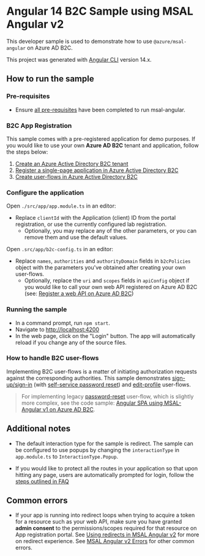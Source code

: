 # Angular 14 B2C Sample using MSAL Angular v2

This developer sample is used to demonstrate how to use `@azure/msal-angular` on Azure AD B2C.

This project was generated with [Angular CLI](https://github.com/angular/angular-cli) version 14.x.

## How to run the sample

### Pre-requisites

- Ensure [all pre-requisites](https://github.com/AzureAD/microsoft-authentication-library-for-js/blob/dev/lib/msal-angular/README.md) have been completed to run msal-angular.

### B2C App Registration

This sample comes with a pre-registered application for demo purposes. If you would like to use your own **Azure AD B2C** tenant and application, follow the steps below:

1. [Create an Azure Active Directory B2C tenant](https://docs.microsoft.com/azure/active-directory-b2c/tutorial-create-tenant)
2. [Register a single-page application in Azure Active Directory B2C](https://docs.microsoft.com/azure/active-directory-b2c/tutorial-register-spa)
3. [Create user-flows in Azure Active Directory B2C](https://docs.microsoft.com/azure/active-directory-b2c/tutorial-create-user-flows)

### Configure the application

Open `./src/app/app.module.ts` in an editor:

- Replace `clientId` with the Application (client) ID from the portal registration, or use the currently configured lab registration.
  - Optionally, you may replace any of the other parameters, or you can remove them and use the default values.

Open `.src/app/b2c-config.ts` in an editor:

- Replace `names`, `authorities` and `authorityDomain` fields in `b2cPolicies` object with the parameters you've obtained after creating your own user-flows.
  - Optionally, replace the `uri` and `scopes` fields in `apiConfig` object if you would like to call your own web API registered on Azure AD B2C (see: [Register a web API on Azure AD B2C](https://docs.microsoft.com/azure/active-directory-b2c/add-web-api-application?tabs=app-reg-ga))

### Running the sample

- In a command prompt, run `npm start`.
- Navigate to [http://localhost:4200](http://localhost:4200)
- In the web page, click on the "Login" button. The app will automatically reload if you change any of the source files.

### How to handle B2C user-flows

Implementing B2C user-flows is a matter of initiating authorization requests against the corresponding authorities. This sample demonstrates [sign-up/sign-in](https://docs.microsoft.com/azure/active-directory-b2c/add-sign-up-and-sign-in-policy?pivots=b2c-user-flow) (with [self-service password reset](https://docs.microsoft.com/azure/active-directory-b2c/add-password-reset-policy?pivots=b2c-user-flow#self-service-password-reset-recommended)) and [edit-profile](https://docs.microsoft.com/azure/active-directory-b2c/add-profile-editing-policy?pivots=b2c-user-flow) user-flows.

> For implementing legacy [password-reset](https://docs.microsoft.com/azure/active-directory-b2c/add-password-reset-policy?pivots=b2c-user-flow#password-reset-policy-legacy) user-flow, which is slightly more complex, see the code sample: [Angular SPA using MSAL-Angular v1 on Azure AD B2C](https://github.com/Azure-Samples/active-directory-b2c-javascript-angular-spa).

## Additional notes

- The default interaction type for the sample is redirect. The sample can be configured to use popups by changing the `interactionType` in `app.module.ts` to `InteractionType.Popup`.

- If you would like to protect all the routes in your application so that upon hitting any page, users are automatically prompted for login, follow the [steps outlined in FAQ](https://github.com/AzureAD/microsoft-authentication-library-for-js/blob/dev/lib/msal-angular/docs/FAQ.md#how-do-i-log-users-in-when-they-hit-the-application)

## Common errors

- If your app is running into redirect loops when trying to acquire a token for a resource such as your web API, make sure you have granted **admin consent** to the permissions/scopes required for that resource on App registration portal. See [Using redirects in MSAL Angular v2](https://github.com/AzureAD/microsoft-authentication-library-for-js/blob/dev/lib/msal-angular/docs/v2-docs/redirects.md) for more on redirect experience. See [MSAL Angular v2 Errors](https://github.com/AzureAD/microsoft-authentication-library-for-js/blob/dev/lib/msal-angular/docs/v2-docs/errors.md) for other common errors.